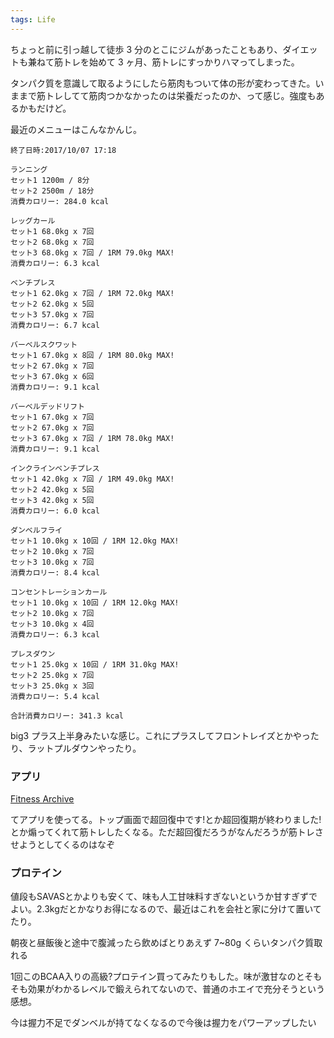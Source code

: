 ```yaml
---
tags: Life
---
```


ちょっと前に引っ越して徒歩 3 分のとこにジムがあったこともあり、ダイエットも兼ねて筋トレを始めて 3 ヶ月、筋トレにすっかりハマってしまった。

タンパク質を意識して取るようにしたら筋肉もついて体の形が変わってきた。いままで筋トレしてて筋肉つかなかったのは栄養だったのか、って感じ。強度もあるかもだけど。

最近のメニューはこんなかんじ。

```
終了日時:2017/10/07 17:18

ランニング
セット1 1200m / 8分
セット2 2500m / 18分
消費カロリー: 284.0 kcal

レッグカール
セット1 68.0kg x 7回
セット2 68.0kg x 7回
セット3 68.0kg x 7回 / 1RM 79.0kg MAX!
消費カロリー: 6.3 kcal

ベンチプレス
セット1 62.0kg x 7回 / 1RM 72.0kg MAX!
セット2 62.0kg x 5回
セット3 57.0kg x 7回
消費カロリー: 6.7 kcal

バーベルスクワット
セット1 67.0kg x 8回 / 1RM 80.0kg MAX!
セット2 67.0kg x 7回
セット3 67.0kg x 6回
消費カロリー: 9.1 kcal

バーベルデッドリフト
セット1 67.0kg x 7回
セット2 67.0kg x 7回
セット3 67.0kg x 7回 / 1RM 78.0kg MAX!
消費カロリー: 9.1 kcal

インクラインベンチプレス
セット1 42.0kg x 7回 / 1RM 49.0kg MAX!
セット2 42.0kg x 5回
セット3 42.0kg x 5回
消費カロリー: 6.0 kcal

ダンベルフライ
セット1 10.0kg x 10回 / 1RM 12.0kg MAX!
セット2 10.0kg x 7回
セット3 10.0kg x 7回
消費カロリー: 8.4 kcal

コンセントレーションカール
セット1 10.0kg x 10回 / 1RM 12.0kg MAX!
セット2 10.0kg x 7回
セット3 10.0kg x 4回
消費カロリー: 6.3 kcal

プレスダウン
セット1 25.0kg x 10回 / 1RM 31.0kg MAX!
セット2 25.0kg x 7回
セット3 25.0kg x 3回
消費カロリー: 5.4 kcal

合計消費カロリー: 341.3 kcal

```

big3 プラス上半身みたいな感じ。これにプラスしてフロントレイズとかやったり、ラットプルダウンやったり。

### アプリ

[Fitness Archive](http://www.fit-a.jp/)

てアプリを使ってる。トップ画面で超回復中です!とか超回復期が終わりました!とか煽ってくれて筋トレしたくなる。ただ超回復だろうがなんだろうが筋トレさせようとしてくるのはなぞ

### プロテイン


値段もSAVASとかよりも安くて、味も人工甘味料すぎないというか甘すぎずでよい。2.3kgだとかなりお得になるので、最近はこれを会社と家に分けて置いてたり。

朝夜と昼飯後と途中で腹減ったら飲めばとりあえず 7~80g くらいタンパク質取れる

    
1回このBCAA入りの高級?プロテイン買ってみたりもした。味が激甘なのとそもそも効果がわかるレベルで鍛えられてないので、普通のホエイで充分そうという感想。

今は握力不足でダンベルが持てなくなるので今後は握力をパワーアップしたい
